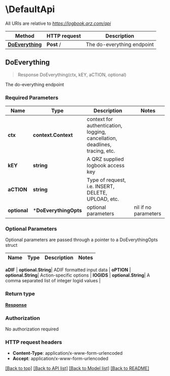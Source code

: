 # \DefaultApi

All URIs are relative to *https://logbook.qrz.com/api*

Method | HTTP request | Description
------------- | ------------- | -------------
[**DoEverything**](DefaultApi.md#DoEverything) | **Post** / | The do-everything endpoint



## DoEverything

> Response DoEverything(ctx, kEY, aCTION, optional)

The do-everything endpoint

### Required Parameters


Name | Type | Description  | Notes
------------- | ------------- | ------------- | -------------
**ctx** | **context.Context** | context for authentication, logging, cancellation, deadlines, tracing, etc.
**kEY** | **string**| A QRZ supplied logbook access key | 
**aCTION** | **string**| Type of request, i.e. INSERT, DELETE, UPLOAD, etc. | 
 **optional** | ***DoEverythingOpts** | optional parameters | nil if no parameters

### Optional Parameters

Optional parameters are passed through a pointer to a DoEverythingOpts struct


Name | Type | Description  | Notes
------------- | ------------- | ------------- | -------------


 **aDIF** | **optional.String**| ADIF formatted input data | 
 **oPTION** | **optional.String**| Action-specific options | 
 **lOGIDS** | **optional.String**| A comma separated list of integer logid values | 

### Return type

[**Response**](Response.md)

### Authorization

No authorization required

### HTTP request headers

- **Content-Type**: application/x-www-form-urlencoded
- **Accept**: application/x-www-form-urlencoded

[[Back to top]](#) [[Back to API list]](../README.md#documentation-for-api-endpoints)
[[Back to Model list]](../README.md#documentation-for-models)
[[Back to README]](../README.md)


